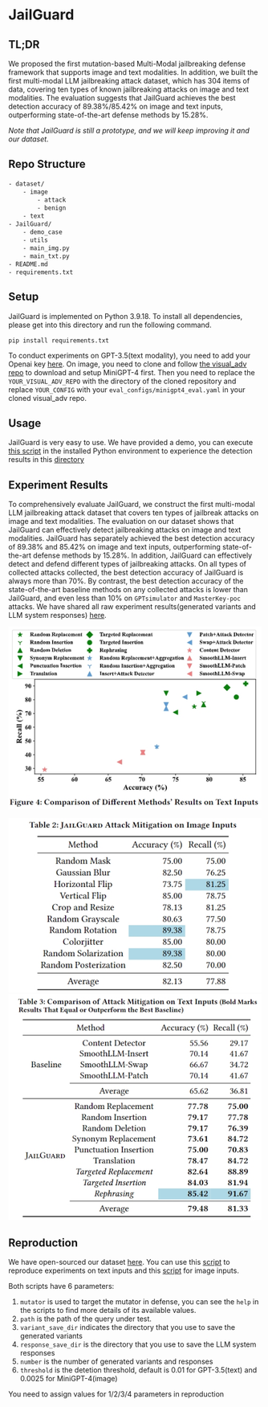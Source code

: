 # JailGuard
## TL;DR

We proposed the first mutation-based Multi-Modal jailbreaking defense framework that supports image and text modalities.
In addition, we built the first multi-modal LLM jailbreaking attack dataset, which has 304 items of data, covering ten types of known jailbreaking attacks on image and text modalities.
The evaluation suggests that JailGuard achieves the best detection accuracy of 89.38%/85.42% on image and text inputs, outperforming state-of-the-art defense methods by 15.28%.

*Note that JailGuard is still a prototype, and we will keep improving it and our dataset.*




## Repo Structure

```
- dataset/
    - image
        - attack
        - benign
    - text                    
- JailGuard/   
    - demo_case
    - utils
    - main_img.py
    - main_txt.py
- README.md
- requirements.txt    
```

## Setup

JailGuard is implemented on Python 3.9.18.
To install all dependencies, please get into this directory and run the following command.
```
pip install requirements.txt
```

To conduct experiments on GPT-3.5(text modality), you need to add your Openai key [here](./JailGuard/utils/config.cfg).
On image, you need to clone and follow [the visual_adv repo](https://github.com/Unispac/Visual-Adversarial-Examples-Jailbreak-Large-Language-Models) to download and setup MiniGPT-4 first.
Then you need to replace the `YOUR_VISUAL_ADV_REPO` with the directory of the cloned repository and replace `YOUR_CONFIG` with your `eval_configs/minigpt4_eval.yaml` in your cloned visual_adv repo.

## Usage

JailGuard is very easy to use.
We have provided a demo, you can execute [this script](./JailGuard/main_txt.py) in the installed Python environment to experience the detection results in this [directory](./JailGuard/demo_case)


## Experiment Results

To comprehensively evaluate JailGuard, we construct the first multi-modal LLM jailbreaking attack dataset that covers ten types of jailbreak attacks on image and text modalities.
The evaluation on our dataset shows that JailGuard can effectively detect jailbreaking attacks on image and text modalities.
JailGuard has separately achieved the best detection accuracy of 89.38% and 85.42% on image and text inputs, outperforming state-of-the-art defense methods by 15.28%.
In addition, JailGuard can effectively detect and defend different types of jailbreaking attacks.
On all types of collected attacks collected, the best detection accuracy of JailGuard is always more than 70%.
By contrast, the best detection accuracy of the state-of-the-art baseline methods on any collected attacks is lower than JailGuard, and even less than 10% on `GPTsimulator` and `MasterKey-poc` attacks.
We have shared all raw experiment results(generated variants and LLM system responses) [here](https://drive.google.com/file/d/17-qioK5hFfzFkqsW33Sb6u8cjP8fb05B/view?usp=sharing).

![figure](./misc/repo_fig1.png)

![figure](./misc/repo_fig3.png)
![figure](./misc/repo_fig2.png)

## Reproduction

We have open-sourced our dataset [here](./JailGuard/dataset).
You can use this [script](./JailGuard/main_txt.py) to reproduce experiments on text inputs and this [script](./JailGuard/main_img.py) for image inputs.

Both scripts have 6 parameters:
1. `mutator` is used to target the mutator in defense, you can see the `help` in the scripts to find more details of its available values.
2. `path` is the path of the query under test.
3. `variant_save_dir` indicates the directory that you use to save the generated variants
4. `response_save_dir` is the directory that you use to save the LLM system responses
5. `number` is the number of generated variants and responses
6. `threshold` is the detetion threshold, default is 0.01 for GPT-3.5(text) and 0.0025 for MiniGPT-4(image)

You need to assign values for 1/2/3/4 parameters in reproduction
